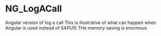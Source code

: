 # NG_LogACall
Angular version of log a call
This is illustrative of what can happen when Angular is used instead of SAPUI5
THe memory saving is enormous

